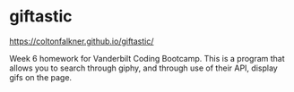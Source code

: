 # giftastic

https://coltonfalkner.github.io/giftastic/

Week 6 homework for Vanderbilt Coding Bootcamp. This is a program that allows you to search through giphy, and through use of their API, display gifs on the page. 

